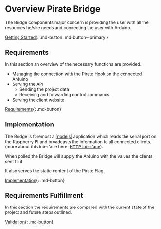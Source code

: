 # Overview Pirate Bridge

The Bridge components major concern is providing the user with all the resources he/she needs and connecting the user with Arduino. 

[Getting Started](10-bridge-getting-started.md){: .md-button .md-button--primary }

## Requirements
In this section an overview of the necessary functions are provided.

* Managing the connection with the Pirate Hook on the connected Arduino
* Serving the API 
    * Sending the project data 
    * Receiving and forwarding control commands
* Serving the client website 

[Requirements](20-bridge-requirements.md){: .md-button}

## Implementation

The Bridge is foremost a [[nodejs]] application which reads the serial port on the Raspberry PI and broadcasts the information to all connected clients. (more about this interface here: [HTTP Interface](client-facing-interface.md)). 

When polled the Bridge will supply the Arduino with the values the clients sent to it. 

It also serves the static content of the Pirate Flag.



[Implementation](30-bridge-implementation.md){: .md-button}

## Requirements Fulfillment

In this section the requirements are compared with the current state of the project and future steps outlined.

[Validation](40-bridge-validation.md){: .md-button}

[//begin]: # "Autogenerated link references for markdown compatibility"
[nodejs]: Theory\nodejs "Nodejs"
[//end]: # "Autogenerated link references"